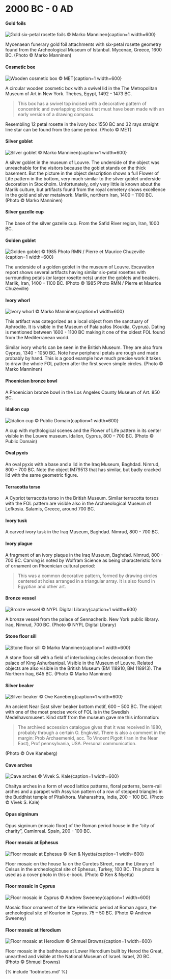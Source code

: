 # 2000 BC - 0 AD

<!-- nopb -->

#### Gold foils

![Gold six-petal rosette foils © Marko Manninen](./media/gold-foils.jpg){caption=1 width=600}

Mycenaean funerary gold foil attachments with six-petal rosette geometry found from the Archeological Museum of Istanbul. Mycenae, Greece, 1600 BC. (Photo © Marko Manninen)

<!-- endnopb -->
<!-- nopb -->

#### Cosmetic box

![Wooden cosmetic box © MET](./media/cosmetic-box.jpg){caption=1 width=600}

A circular wooden cosmetic box with a swivel lid<!-- cite author="metmuseum.org" title="Circular Cosmetic Box with a Swivel Lid" date="" location="" type="website" href="http://www.metmuseum.org/collection/the-collection-online/search/548960?rpp=30&pg=1&ft=lid&when=2000-1000+B.C.&pos=6" --> in the The Metropolitan Museum of Art in New York. Thebes, Egypt, 1492 - 1473 BC. 

> This box has a swivel top incised with a decorative pattern of concentric and overlapping circles that must have been made with an early version of a drawing compass.

Resembling 12 petal rosette in the ivory box<!-- cite author="metmuseum.org" title="Cosmetic Box with a Swivel Top" date="" location="" type="website" href="http://www.metmuseum.org/collection/the-collection-online/search/547031?rpp=20&pg=1&ft=boxes&pos=14" --> 1550 BC and 32 rays straight line star can be found from the same period. (Photo © MET)

<!-- endnopb -->
<!-- nopb -->

#### Silver goblet

![Silver goblet © Marko Manninen](./media/silver-goblet.png){caption=1 width=600}

A silver goblet<!-- cite author="louvre.fr" title="Gobelet orné de monstres ailés affrontés" date="" location="" type="website" href="http://cartelen.louvre.fr/cartelen/visite?srv=car_not_frame&idNotice=22115&langue=fr" --> in the museum of Louvre. The underside of the object was unreachable for the visitors because the goblet stands on the thick basement. But the picture in the object description shows a full Flower of Life pattern in the bottom, very much similar to the silver goblet underside decoration in Stockholm. Unfortunately, only very little is known about the Marlik culture<!-- cite author="dooroodiran" title="Marlik Culture" date="" location="" type="website" href="http://dooroodiran.blogspot.fi/2004/04/marlik-culture.html" -->, but artifacts found from the royal cemetery shows excellence in the gold and silver metalwork. Marlik, northern Iran, 1400 – 1100 BC. (Photo © Marko Manninen)

<!-- endnopb -->
<!-- nopb -->

#### Silver gazelle cup

The base of the silver gazelle cup<!-- cite author="Charles K. Wilkinson" title="Art of the Marlik Culture" date="1965" location="page 104" type="article" href="http://www.metmuseum.org/pubs/bulletins/1/pdf/3258235.pdf.bannered.pdf" -->. From the Safid River region, Iran, 1000 BC.

<!-- endnopb -->
<!-- nopb -->

#### Golden goblet

![Golden goblet © 1985 Photo RMN / Pierre et Maurice Chuzeville](./media/golden-goblet.jpg){caption=1 width=600}

The underside of a golden goblet<!-- cite author="louvre.fr" title="Goblet decorated with winged, two-headed monsters, grasping gazelles" date="" location="" type="website" href="http://www.louvre.fr/en/oeuvre-notices/goblet-decorated-winged-two-headed-monsters-grasping-gazelles" --> in the museum of Louvre. Excavation report<!-- cite author="Nigahban, Izzat Allah" title="Marlik: the complete excavation report. v. 2: Illustrations" date="1996" location="" type="book" href="http://digital.library.stonybrook.edu/cdm/ref/collection/amar/id/68056" --> shows several artifacts having similar six-petal rosettes with surrounding petals (or larger rosette nets) under the goblets and beakers. Marlik, Iran, 1400 – 1100 BC. (Photo © 1985 Photo RMN / Pierre et Maurice Chuzeville)

<!-- endnopb -->
<!-- nopb -->

#### Ivory whorl

![Ivory whorl © Marko Manninen](./media/cyprus-whorl.jpg){caption=1 width=600}

This artifact was categorized as a local object from the sanctuary of Aphrodite. It is visible in the Museum of Palaipafos (Kouklia, Cyprus). Dating is mentioned between 1600 - 1100 BC making it one of the oldest FOL found from the Mediterranean world.

Similar ivory whorls<!-- cite author="britishmuseum.org" title="Spindle whorl" date="" location="" type="website" href="http://www.britishmuseum.org/research/collection_online/collection_object_details.aspx?assetId=94799001&objectId=452251&partId=1" --> can be seen in the British Museum. They are also from Cyprus, 1340 - 1050 BC. Note how peripheral petals are rough and made probably by hand. This is a good example how much precise work it takes to draw the whole FOL pattern after the first seven simple circles. (Photo © Marko Manninen)

<!-- endnopb -->
<!-- nopb -->

#### Phoenician bronze bowl

A Phoenician bronze bowl<!-- cite author="lacma.org" title="Bronze bowl" date="" location="" type="website" href="http://collections.lacma.org/node/226166" --> in the Los Angeles County Museum of Art. 850 BC.

<!-- endnopb -->
<!-- nopb -->

#### Idalion cup

![Idalion cup © Public Domain](./media/idalion-cup.png){caption=1 width=600}

A cup with mythological scenes<!-- cite author="wikimedia.org" title="Cup Idalion Louvre" date="" location="" type="website" href="https://commons.wikimedia.org/wiki/File:Cup_Idalion_Louvre_N3454.jpg" --> and the Flower of Life pattern in its center visible in the Louvre museum. Idalion, Cyprus, 800 – 700 BC. (Photo © Public Domain)

<!-- endnopb -->
<!-- nopb -->

#### Oval pyxis

An oval pyxis<!-- cite author="Georgina Herrmann, Stuart Laidlaw" title="Ivories from Nimrud VI" date="2008" location="Plate 40" type="book" href="#" --> with a base and a lid in the Iraq Museum, Baghdad. Nimrud, 800 – 700 BC. Note the object IM79513 that has similar, but badly cracked lid with the same geometric figure.

<!-- endnopb -->
<!-- nopb -->

#### Terracotta torso

A Cypriot terracotta torso<!-- cite author="B.B. Shefton" title="Greek vases" date="1989" location="page 56" type="website" href="http://d2aohiyo3d3idm.cloudfront.net/publications/virtuallibrary/0892361506.pdf" --> in the British Museum. Similar terracotta torsos with the FOL pattern are visible also in the Archaeological Museum of Lefkosia. Salamis, Greece, around 700 BC.

<!-- endnopb -->
<!-- nopb -->

#### Ivory tusk

A carved ivory tusk<!-- cite author="Georgina Herrmann, Stuart Laidlaw" title="Ivories from Nimrud VI" date="2008" location="Plate 55" type="book" href="#" --> in the Iraq Museum, Baghdad. Nimrud, 800 - 700 BC.

<!-- endnopb -->
<!-- nopb -->

#### Ivory plague

A fragment of an ivory plaque<!-- cite author="Georgina Herrmann, Stuart Laidlaw" title="Ivories from Nimrud VI" date="2008" location="Plate 102" type="book" href="#" --> in the Iraq Museum, Baghdad. Nimrud, 800 - 700 BC. Carving is noted by Wolfram Science<!-- cite author="Stephen Wolfram" title="Wolfram Science" date="2002" location="page 872, note d" type="book" href="https://www.wolframscience.com/nksonline/page-872d-text" --> as being characteristic form of ornament on Phoenician cultural period:

> This was a common decorative pattern, formed by drawing circles centered at holes arranged in a triangular array. It is also found in Egyptian and other art.

<!-- endnopb -->
<!-- nopb -->

#### Bronze vessel

![Bronze vessel © NYPL Digital Library](./media/bronze-vessel.jpg){caption=1 width=600}

A bronze vessel<!-- cite author="nypl.org" title="Bronze vessels from Nimroud" date="" location="" type="book" href="http://digitalcollections.nypl.org/items/510d47dc-475f-a3d9-e040-e00a18064a99" --> from the palace of Sennacherib. New York public library. Iraq, Nimrud, 700 BC. (Photo © NYPL Digital Library)

<!-- endnopb -->
<!-- nopb -->

#### Stone floor sill

![Stone floor sill © Marko Manninen](./media/door-sill.jpg){caption=1 width=600}

A stone floor sill with a field of interlocking circles decoration from the palace of King Ashurbanipal. Visible in the Museum of Louvre. Related objects are also visible in the British Museum (BM 118910<!-- cite author="britishmuseum.org" title="Door sill" date="" location="" type="website" href="http://www.britishmuseum.org/research/collection_online/collection_object_details.aspx?objectId=366983&partId=1&searchText=118910&page=1" -->, BM 118913<!-- cite author="britishmuseum.org" title="Door sill" date="" location="" type="website" href="http://www.britishmuseum.org/research/collection_online/collection_object_details.aspx?objectId=369032&partId=1&searchText=118913&page=1" -->). The Northern Iraq, 645 BC. (Photo © Marko Manninen)

<!-- endnopb -->
<!-- nopb -->

#### Silver beaker

![Silver beaker © Ove Kaneberg](./media/silver-beaker.jpg){caption=1 width=600}

An ancient Near East silver beaker bottom motif, 600 – 500 BC. The object with one of the most precise work of FOL is in the Swedish Medelhavsmuseet<!-- cite author="smvk.se" title="Silver beaker" date="" location="" type="website" href="http://collections.smvk.se/carlotta-mhm/web/object/3400108" -->. Kind staff from the museum gave me this information:

> The archived accession catalogue gives that it was received in 1980, probably through a certain O. Engkvist. There is also a comment in the margin: Prob Archaemenid, acc. To Vincent Pigott (Iran in the Near East), Prof pennsylvania, USA. Personal communication.

(Photo © Ove Kaneberg)

<!-- endnopb -->
<!-- nopb -->

#### Cave arches

![Cave arches © Vivek S. Kale](./media/cave-arches.jpg){caption=1 width=600}

Chaitya arches in a form of wood lattice patterns, floral patterns, berm-rail arches and a parapet with Assyrian pattern<!-- cite author="Grasp Gra" title="Buddhist temple of Pitalkhora" date="" location="" type="website" href="http://123telugulovers.blogspot.fi/2013/07/buddhist-temple-of-pitalkhora.html" --> of a row of stepped triangles in the Buddhist temple of Pitalkhora. Maharashtra, India, 200 – 100 BC. (Photo © Vivek S. Kale)

<!-- endnopb -->
<!-- nopb -->

#### Opus signinum

Opus signinum<!-- cite author="Jalme D.V. Redon" title="El mosaico romano con inscripcw xiloca 3 iberica de 'la caridad'" date="" location="page 20, 23, 25" type="article" href="http://www.xiloca.com/data/Bases%20datos/Xiloca/245.pdf" --> (mosaic floor) of the Roman period house in the “city of charity”, Caminreal. Spain, 200 - 100 BC.

<!-- endnopb -->
<!-- nopb -->

#### Floor mosaic at Ephesus

![Floor mosaic at Ephesus © Ken & Nyetta](./media/mosaic-ephesus.jpg){caption=1 width=600}

Floor mosaic on the house 1a on the Curetes Street, near the Library of Celsus in the archeological site of Ephesus, Turkey, 100 BC. This photo is used as a cover photo in this e-book. (Photo © Ken & Nyetta<!-- cite author="Ken & Nyetta" title="Mosaic and Fresco from Hillhouses of Anciennt Ephesus" date="" location="" type="website" href="https://www.flickr.com/photos/kjfnjy/6871856002/" -->)

<!-- endnopb -->
<!-- nopb -->

#### Floor mosaic in Cyprus

![Floor mosaic in Cyprus © Andrew Sweeney](./media/mosaic-cyprus.png){caption=1 width=600}

Mosaic floor ornament of the late Hellenistic period at Roman agora, the archeological site of Kourion in Cyprus. 75 – 50 BC. (Photo © Andrew Sweeney<!-- cite author="Andrew Sweeney" title="Kourion - Ancient Town" date="" location="" type="website" href="https://www.flickr.com/photos/sweenpole2001/286547042/in/album-72157594356826489/" -->)

<!-- endnopb -->
<!-- nopb -->

#### Floor mosaic at Herodium

![Floor mosaic at Herodium © Shmuel Browns](./media/mosaic-herodium.jpg){caption=1 width=600}

Floor mosaic in the bathhouse at Lower Herodium built by Herod the Great, unearthed and visible at the National Museum of Israel. Israel, 20 BC. (Photo © Shmuel Browns<!-- cite author="Shmuel Browns" title="Roman Bath House from Herodium" date="" location="" type="website" href="http://israel-tourguide.info/2010/07/25/roman-bath-house-herodium/" -->)

<!-- endnopb -->

{% include 'footnotes.md' %}

